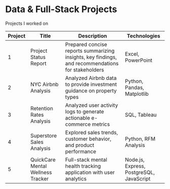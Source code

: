 # Data & Full-Stack Projects
Projects I worked on 

| Project | Title | Description | Technologies |
|---------|-------|-------------|--------------|
| 1 | Project Status Report | Prepared concise reports summarizing insights, key findings, and recommendations for stakeholders | Excel, PowerPoint |
| 2 | NYC Airbnb Analysis | Analyzed Airbnb data to provide investment guidance on property types | Python, Pandas, Matplotlib |
| 3 | Retention Rates Analysis | Analyzed user activity logs to generate actionable e-commerce metrics | SQL, Tableau |
| 4 | Superstore Sales Analysis | Explored sales trends, customer behavior, and product performance | Python, RFM Analysis |
| 5 | QuickCare Mental Wellness Tracker | Full-stack mental health tracking application with user analytics | Node.js, Express, PostgreSQL, JavaScript |
